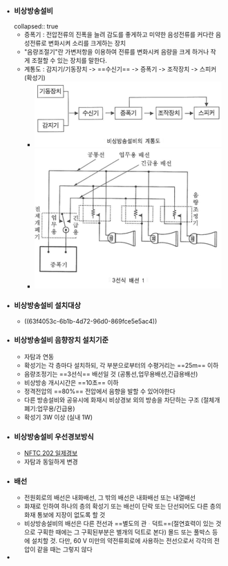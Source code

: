 - ### 비상방송설비
  collapsed:: true
	- 증폭기 : 전압전류의 진폭을 늘려 감도를 좋게하고 미약한 음성전류를 커다란 음성전류로 변화시켜 소리를 크게하는 장치
	- "음량조절기"란 가변저항을 이용하여 전류를 변화시켜 음량을 크게 하거나 작게 조절할 수 있는 장치를 말한다.
	- 계통도 : 감지기/기동장치 -> ==수신기== -> 증폭기 -> 조작장치 -> 스피커(확성기)
		- ![image.png](../assets/image_1676957412283_0.png)
		- ![image.png](../assets/image_1676957550385_0.png)
- ### 비상방송설비 설치대상
	- ((63f4053c-6b1b-4d72-96d0-869fce5e5ac4))
- ### 비상방송설비 음향장치 설치기준
	- 자탐과 연동
	- 확성기는 각 층마다 설치하되, 각 부분으로부터의 수평거리는 ==25m== 이하
	- 음량조정기는 ==3선식== 배선일 것 (공통선,업무용배선,긴급용배선)
	- 비상방송 개시시간은 ==10초== 이하
	- 정격전압의 ==80%== 전압에서 음향을 발할 수 있어야한다
	- 다른 방송설비와 공유시에 화재시 비상경보 외의 방송을 차단하는 구조 (절체개폐기:업무용/긴급용)
	- 확성기 3W 이상 (실내 1W)
- ### 비상방송설비 우선경보방식
	- [NFTC 202 일제경보](((63f4140e-43c4-417c-9123-7b50bdcdf098)))
	- 자탐과 동일하게 변경
- ### 배선
	- 전원회로의 배선은 내화배선, 그 밖의 배선은 내화배선 또는 내열배선
	- 화재로 인하여 하나의 층의 확성기 또는 배선이 단락 또는 단선되어도 다른 층의 화재 통보에 지장이 없도록 할 것
	- 비상방송설비의 배선은 다른 전선과 ==별도의 관ᆞ덕트==(절연효력이 있는 것으로 구획한 때에는 그 구획된부분은 별개의 덕트로 본다) 몰드 또는 풀박스 등에 설치할 것. 다만, 60 V 미만의 약전류회로에 사용하는 전선으로서 각각의 전압이 같을 때는 그렇지 않다
-